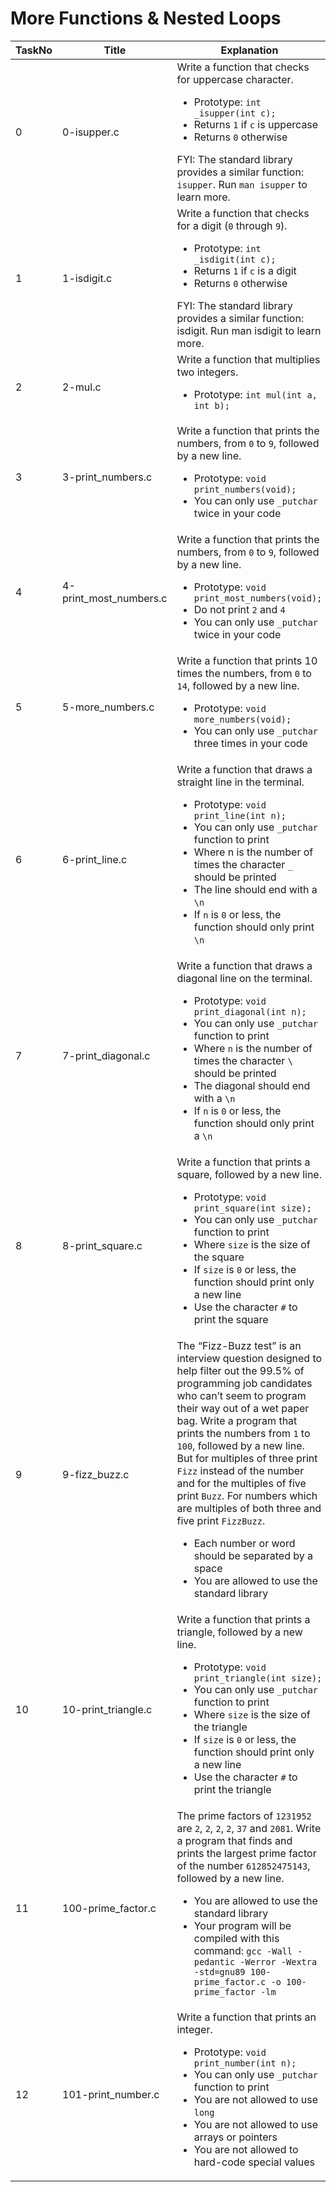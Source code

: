 <h1> More Functions & Nested Loops </h1>

| TaskNo | Title | Explanation | Solution |
|----------|----------|----------|----------|
| 0 | 0-isupper.c | Write a function that checks for uppercase character.<ul><li> Prototype: `int _isupper(int c);` </li><li> Returns `1` if `c` is uppercase </li><li> Returns `0` otherwise </li></ul> FYI: The standard library provides a similar function: `isupper`. Run `man isupper` to learn more. | <a href = "https://github.com/Gtindi/alx-low_level_programming/blob/main/0x04-more_functions_nested_loops/0-isupper.c"> View Code </a> |
| 1 | 1-isdigit.c | Write a function that checks for a digit (`0` through `9`).<ul><li> Prototype: `int _isdigit(int c);` </li><li> Returns `1` if `c` is a digit </li><li> Returns `0` otherwise </li></ul> FYI: The standard library provides a similar function: isdigit. Run man isdigit to learn more. | <a href = "https://github.com/Gtindi/alx-low_level_programming/blob/main/0x04-more_functions_nested_loops/1-isdigit.c"> View Code </a> |
| 2 | 2-mul.c | Write a function that multiplies two integers. <ul><li> Prototype: `int mul(int a, int b);` </li></ul> | <a href = "https://github.com/Gtindi/alx-low_level_programming/blob/main/0x04-more_functions_nested_loops/2-mul.c"> View Code </a> |
| 3 | 3-print_numbers.c | Write a function that prints the numbers, from `0` to `9`, followed by a new line.<ul><li> Prototype: `void print_numbers(void);` </li><li> You can only use `_putchar` twice in your code </li></ul> | <a href = "https://github.com/Gtindi/alx-low_level_programming/blob/main/0x04-more_functions_nested_loops/3-print_numbers.c"> View Code </a> |
| 4 | 4-print_most_numbers.c | Write a function that prints the numbers, from `0` to `9`, followed by a new line.<ul><li> Prototype: `void print_most_numbers(void);` </li><li> Do not print `2` and `4` </li><li> You can only use `_putchar` twice in your code </li></ul> | <a href = "https://github.com/Gtindi/alx-low_level_programming/blob/main/0x04-more_functions_nested_loops/4-print_most_numbers.c"> View Code </a> |
| 5 | 5-more_numbers.c | Write a function that prints 10 times the numbers, from `0` to `14`, followed by a new line.<ul><li> Prototype: `void more_numbers(void);` </li><li> You can only use `_putchar` three times in your code </li></ul> | <a href = "https://github.com/Gtindi/alx-low_level_programming/blob/main/0x04-more_functions_nested_loops/5-more_numbers.c"> View Code </a> |
| 6 | 6-print_line.c | Write a function that draws a straight line in the terminal.<ul><li> Prototype: `void print_line(int n);` </li><li> You can only use `_putchar` function to print </li><li> Where n is the number of times the character `_` should be printed </li><li> The line should end with a `\n` </li><li> If `n` is `0` or less, the function should only print `\n` </li></ul> | <a href = "https://github.com/Gtindi/alx-low_level_programming/blob/main/0x04-more_functions_nested_loops/6-print_line.c"> View Code </a> |
| 7 | 7-print_diagonal.c | Write a function that draws a diagonal line on the terminal.<ul><li> Prototype: `void print_diagonal(int n);` </li><li> You can only use `_putchar` function to print </li><li> Where `n` is the number of times the character `\` should be printed </li><li> The diagonal should end with a `\n` </li><li> If `n` is `0` or less, the function should only print a `\n` </li></ul> | <a href = "https://github.com/Gtindi/alx-low_level_programming/blob/main/0x04-more_functions_nested_loops/7-print_diagonal.c"> View Code </a> |
| 8 | 8-print_square.c | Write a function that prints a square, followed by a new line.<ul><li> Prototype: `void print_square(int size);` </li><li> You can only use `_putchar` function to print </li><li> Where `size` is the size of the square </li><li> If `size` is `0` or less, the function should print only a new line </li><li> Use the character `#` to print the square </li></ul> | <a href = "https://github.com/Gtindi/alx-low_level_programming/blob/main/0x04-more_functions_nested_loops/8-print_square.c"> View Code </a> |
| 9 | 9-fizz_buzz.c | The “Fizz-Buzz test” is an interview question designed to help filter out the 99.5% of programming job candidates who can’t seem to program their way out of a wet paper bag. Write a program that prints the numbers from `1` to `100`, followed by a new line. But for multiples of three print `Fizz` instead of the number and for the multiples of five print `Buzz`. For numbers which are multiples of both three and five print `FizzBuzz`.<ul><li> Each number or word should be separated by a space </li><li> You are allowed to use the standard library </li></ul> | <a href = "https://github.com/Gtindi/alx-low_level_programming/blob/main/0x04-more_functions_nested_loops/9-fizz_buzz.c"> View Code </a> |
| 10 | 10-print_triangle.c | Write a function that prints a triangle, followed by a new line. <ul><li> Prototype: `void print_triangle(int size);` </li><li> You can only use `_putchar` function to print </li><li> Where `size` is the size of the triangle </li><li> If `size` is `0` or less, the function should print only a new line </li><li> Use the character `#` to print the triangle </li></ul> | <a href = "https://github.com/Gtindi/alx-low_level_programming/blob/main/0x04-more_functions_nested_loops/10-print_triangle.c"> View Code </a> |
| 11 | 100-prime_factor.c | The prime factors of `1231952` are `2`, `2`, `2`, `2`, `37` and `2081`. Write a program that finds and prints the largest prime factor of the number `612852475143`, followed by a new line.<ul><li> You are allowed to use the standard library </li><li> Your program will be compiled with this command: `gcc -Wall -pedantic -Werror -Wextra -std=gnu89 100-prime_factor.c -o 100-prime_factor -lm` </li></ul> | <a href = "https://github.com/Gtindi/alx-low_level_programming/blob/main/0x04-more_functions_nested_loops/100-prime_factor.c"> View Code </a> |
| 12 | 101-print_number.c | Write a function that prints an integer.<ul><li> Prototype: `void print_number(int n);` </li><li> You can only use `_putchar` function to print </li><li> You are not allowed to use `long` </li><li> You are not allowed to use arrays or pointers </li><li> You are not allowed to hard-code special values </li></ul> | <a href = "https://github.com/Gtindi/alx-low_level_programming/blob/main/0x04-more_functions_nested_loops/101-print_number.c"> View Code </a> |